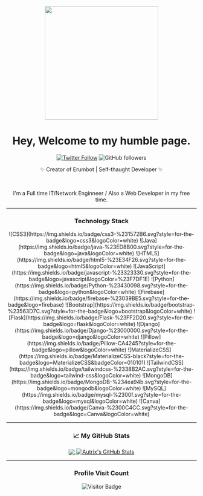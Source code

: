 <div align='center'>
  <img src="https://capsule-render.vercel.app/api?type=waving&height=200&text=Autrix&fontAlign=75&fontAlignY=40&color=gradient" height="300"/>
  <h1>Hey, Welcome to my humble page.</h1>
  <p></p>
  
  [![Twitter Follow](https://img.shields.io/twitter/follow/iAutrix?style=social)](https://twitter.com/intent/follow?screen_name=iAutrix)
  ![GitHub followers](https://img.shields.io/github/followers/Autrix?style=social)
  
  <p>✨ Creator of Erumbot | Self-thaught Developer ✨</p>
  <br>
  <p>I'm a Full time IT/Network Enginneer / Also a Web Developer in my free time.</p>
  
---

  ### Technology Stack
  <div align='center'>
      ![CSS3](https://img.shields.io/badge/css3-%231572B6.svg?style=for-the-badge&logo=css3&logoColor=white) 
      ![Java](https://img.shields.io/badge/java-%23ED8B00.svg?style=for-the-badge&logo=java&logoColor=white) 
      ![HTML5](https://img.shields.io/badge/html5-%23E34F26.svg?style=for-the-badge&logo=html5&logoColor=white) 
      ![JavaScript](https://img.shields.io/badge/javascript-%23323330.svg?style=for-the-badge&logo=javascript&logoColor=%23F7DF1E) 
      ![Python](https://img.shields.io/badge/Python-%23430098.svg?style=for-the-badge&logo=python&logoColor=white) 
      ![Firebase](https://img.shields.io/badge/firebase-%23039BE5.svg?style=for-the-badge&logo=firebase) 
      ![Bootstrap](https://img.shields.io/badge/bootstrap-%23563D7C.svg?style=for-the-badge&logo=bootstrap&logoColor=white) 
      ![Flask](https://img.shields.io/badge/Flask-%23FF2D20.svg?style=for-the-badge&logo=flask&logoColor=white) 
      ![Django](https://img.shields.io/badge/Django-%23000000.svg?style=for-the-badge&logo=django&logoColor=white) 
      ![Pillow](https://img.shields.io/badge/Pillow-CA4245?style=for-the-badge&logo=pillow&logoColor=white) 
      ![MaterializeCSS](https://img.shields.io/badge/MaterializeCSS-black?style=for-the-badge&logo=MaterializeCSS&badgeColor=010101) 
      ![TailwindCSS](https://img.shields.io/badge/tailwindcss-%2338B2AC.svg?style=for-the-badge&logo=tailwind-css&logoColor=white) 
      ![MongoDB](https://img.shields.io/badge/MongoDB-%234ea94b.svg?style=for-the-badge&logo=mongodb&logoColor=white) 
      ![MySQL](https://img.shields.io/badge/mysql-%2300f.svg?style=for-the-badge&logo=mysql&logoColor=white) 
      ![Canva](https://img.shields.io/badge/Canva-%2300C4CC.svg?style=for-the-badge&logo=Canva&logoColor=white) 
  </div>
  
---   
      
  ### &#x1f4c8; My GitHub Stats

  <a href="https://github.com/Autrix/Autrix">
    <img align="center" src="https://github-readme-stats.vercel.app/api/top-langs/?username=Autrix&title_color=ffffff&text_color=c9cacc&icon_color=2bbc8a&bg_color=1d1f21" />
  </a>
  <a href="https://github.com/Autrix/Autrix">
    <img align="center" src="https://github-readme-stats.vercel.app/api?username=Autrix&show_icons=true&line_height=27&count_private=true&title_color=ffffff&text_color=c9cacc&icon_color=2bbc8a&bg_color=1d1f21" alt="Autrix's GitHub Stats" />
  </a>
      
 ---
      
  ### Profile Visit Count   
  ![Visitor Badge](https://visitor-badge.laobi.icu/badge?page_id=autrix.autrix)
  <br> 
</div> 

<!---
Autrix/Autrix is a ✨ special ✨ repository because its `README.md` (this file) appears on your GitHub profile.
You can click the Preview link to take a look at your changes.
--->
